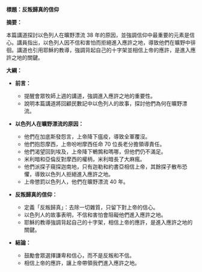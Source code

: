 **標題：反叛歸真的信仰**

**摘要：**

本篇講道探討以色列人在曠野漂流 38 年的原因，並強調信仰中最重要的元素是信心。講員指出，以色列人因不信和害怕而拒絕進入應許之地，導致他們在曠野中徘徊。講道也引用耶穌的教導，強調背起自己的十字架並相信上帝的應許，是進入應許之地的關鍵。

**大綱：**

* **前言：**
    * 提醒會眾牧師上週的講道，強調進入應許之地的重要性。
    * 說明本篇講道將回顧民數記中以色列人的故事，探討他們為何在曠野漂流。

* **以色列人在曠野漂流的原因：**
    * 他們在加底斯發怨言，上帝降下瘟疫，導致全軍覆沒。
    * 他們抱怨摩西，上帝吩咐摩西任命 70 位長老分擔領導責任。
    * 他們渴望回到埃及，上帝降下鵪鶉和嗎哪，但他們仍不滿足。
    * 米利暗和亞倫反對摩西的權柄，米利暗長了大麻瘋。
    * 他們派探子窺探迦南地，只有迦勒和約書亞相信上帝，其餘探子散布恐懼，導致以色列人拒絕進入應許之地。
    * 上帝懲罰以色列人，他們在曠野漂流 40 年。

* **反叛歸真的信仰：**
    * 定義「反叛歸真」：去除一切雜質，只留下對上帝的信心。
    * 以色列人的故事表明，不信和害怕會阻礙他們進入應許之地。
    * 耶穌的教導強調背起自己的十字架，相信上帝的應許，是進入應許之地的關鍵。

* **結論：**
    * 鼓勵會眾選擇謙卑和信心，而不是反叛和不信。
    * 相信上帝的應許，讓上帝帶領我們進入應許之地。